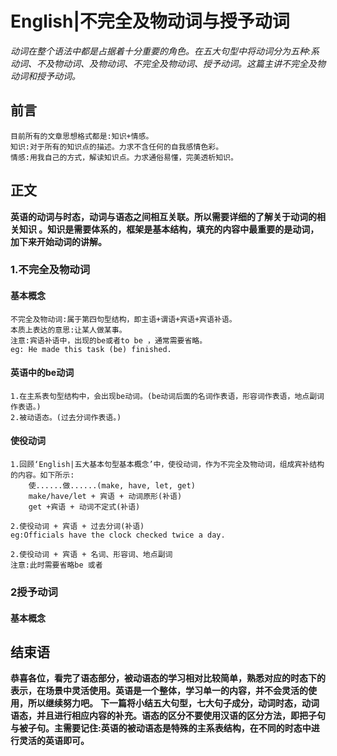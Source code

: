 # English|不完全及物动词与授予动词
*动词在整个语法中都是占据着十分重要的角色。在五大句型中将动词分为五种:系动词、不及物动词、及物动词、不完全及物动词、授予动词。这篇主讲不完全及物动词和授予动词。*

## 前言
    目前所有的文章思想格式都是:知识+情感。
    知识:对于所有的知识点的描述。力求不含任何的自我感情色彩。
    情感:用我自己的方式，解读知识点。力求通俗易懂，完美透析知识。

## 正文
**英语的动词与时态，动词与语态之间相互关联。所以需要详细的了解关于动词的相关知识 。知识是需要体系的，框架是基本结构，填充的内容中最重要的是动词，加下来开始动词的讲解。**

### 1.不完全及物动词
#### 基本概念
    不完全及物动词:属于第四句型结构，即主语+谓语+宾语+宾语补语。
    本质上表达的意思:让某人做某事。
    注意:宾语补语中，出现的be或者to be ，通常需要省略。
    eg: He made this task (be) finished.

#### 英语中的be动词
    1.在主系表句型结构中，会出现be动词。(be动词后面的名词作表语，形容词作表语，地点副词作表语。)
    2.被动语态。(过去分词作表语。)

#### 使役动词
    1.回顾‘English|五大基本句型基本概念’中，使役动词，作为不完全及物动词，组成宾补结构的内容。如下所示:
        使......做......(make, have, let, get)
        make/have/let + 宾语 + 动词原形(补语)
        get +宾语 + 动词不定式(补语)
    
    2.使役动词 + 宾语 + 过去分词(补语)
    eg:Officials have the clock checked twice a day.

    2.使役动词 + 宾语 + 名词、形容词、地点副词
    注意:此时需要省略be 或者 



### 2授予动词
#### 基本概念
     




## 结束语
 **恭喜各位，看完了语态部分，被动语态的学习相对比较简单，熟悉对应的时态下的表示，在场景中灵活使用。英语是一个整体，学习单一的内容，并不会灵活的使用，所以继续努力吧。**
**下一篇将小结五大句型，七大句子成分，动词时态，动词语态，并且进行相应内容的补充。语态的区分不要使用汉语的区分方法，即把子句与被子句。主需要记住:英语的被动语态是特殊的主系表结构，在不同的时态中进行灵活的英语即可。**













